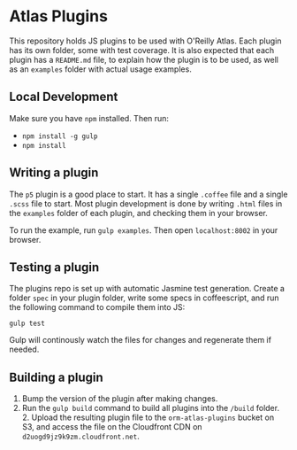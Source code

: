 Atlas Plugins
=================

This repository holds JS plugins to be used with O'Reilly Atlas. Each plugin has its own folder, some with test coverage. It is also expected that each plugin has a `README.md` file, to explain how the plugin is to be used, as well as an `examples` folder with actual usage examples.


Local Development
-----------------

Make sure you have `npm` installed. Then run:

- `npm install -g gulp`
- `npm install`

Writing a plugin
--------------------

The `p5` plugin is a good place to start. It has a single `.coffee` file and a single `.scss` file to start. Most plugin development is done by writing `.html` files in the `examples` folder of each plugin, and checking them in your browser.

To run the example, run `gulp examples`. Then open `localhost:8002` in your browser.

Testing a plugin
----------------

The plugins repo is set up with automatic Jasmine test generation. Create a folder `spec` in your plugin folder, write some specs in coffeescript, and run the following command to compile them into JS:

```
gulp test
```

Gulp will continously watch the files for changes and regenerate them if needed.


Building a plugin
-----------------

1. Bump the version of the plugin after making changes.
1. Run the `gulp build` command to build all plugins into the `/build` folder. 2. Upload the resulting plugin file to the `orm-atlas-plugins` bucket on S3, and access the file on the Cloudfront CDN on `d2uogd9jz9k9zm.cloudfront.net`.
